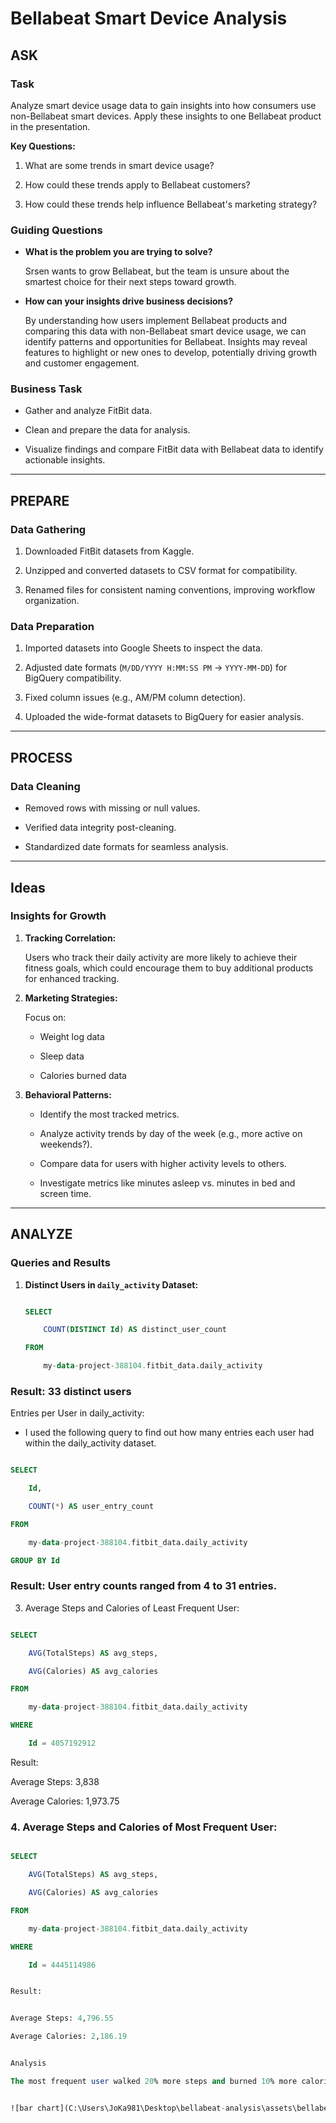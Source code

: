 # Bellabeat Smart Device Analysis


## **ASK**


### **Task**

Analyze smart device usage data to gain insights into how consumers use non-Bellabeat smart devices. Apply these insights to one Bellabeat product in the presentation.


**Key Questions:**

1. What are some trends in smart device usage?

2. How could these trends apply to Bellabeat customers?

3. How could these trends help influence Bellabeat's marketing strategy?


### **Guiding Questions**

- **What is the problem you are trying to solve?**  

  Srsen wants to grow Bellabeat, but the team is unsure about the smartest choice for their next steps toward growth.


- **How can your insights drive business decisions?**  

  By understanding how users implement Bellabeat products and comparing this data with non-Bellabeat smart device usage, we can identify patterns and opportunities for Bellabeat. Insights may reveal features to highlight or new ones to develop, potentially driving growth and customer engagement.


### **Business Task**

- Gather and analyze FitBit data.  

- Clean and prepare the data for analysis.  

- Visualize findings and compare FitBit data with Bellabeat data to identify actionable insights.


---


## **PREPARE**


### **Data Gathering**

1. Downloaded FitBit datasets from Kaggle.

2. Unzipped and converted datasets to CSV format for compatibility.

3. Renamed files for consistent naming conventions, improving workflow organization.


### **Data Preparation**

1. Imported datasets into Google Sheets to inspect the data.  

2. Adjusted date formats (`M/DD/YYYY H:MM:SS PM` → `YYYY-MM-DD`) for BigQuery compatibility.  

3. Fixed column issues (e.g., AM/PM column detection).  

4. Uploaded the wide-format datasets to BigQuery for easier analysis.


---


## **PROCESS**


### **Data Cleaning**

- Removed rows with missing or null values.

- Verified data integrity post-cleaning.

- Standardized date formats for seamless analysis.


---


## **Ideas**


### **Insights for Growth**

1. **Tracking Correlation:**  

   Users who track their daily activity are more likely to achieve their fitness goals, which could encourage them to buy additional products for enhanced tracking.

2. **Marketing Strategies:**  

   Focus on:

   - Weight log data  

   - Sleep data  

   - Calories burned data  

3. **Behavioral Patterns:**  

   - Identify the most tracked metrics.

   - Analyze activity trends by day of the week (e.g., more active on weekends?).

   - Compare data for users with higher activity levels to others.

   - Investigate metrics like minutes asleep vs. minutes in bed and screen time.  


---


## **ANALYZE**


### **Queries and Results**


1. **Distinct Users in `daily_activity` Dataset:**

   ```sql

   SELECT

       COUNT(DISTINCT Id) AS distinct_user_count

   FROM

       my-data-project-388104.fitbit_data.daily_activity


### **Result: 33 distinct users**

Entries per User in daily_activity:

- I used the following query to find out how many entries  each user had within the daily_activity dataset.

```sql

SELECT

    Id,

    COUNT(*) AS user_entry_count

FROM

    my-data-project-388104.fitbit_data.daily_activity

GROUP BY Id

```

### **Result: User entry counts ranged from 4 to 31 entries.**


3. Average Steps and Calories of Least Frequent User:


```sql 

SELECT

    AVG(TotalSteps) AS avg_steps,

    AVG(Calories) AS avg_calories

FROM

    my-data-project-388104.fitbit_data.daily_activity

WHERE

    Id = 4057192912

```


Result:


Average Steps: 3,838

Average Calories: 1,973.75


### **4. Average Steps and Calories of Most Frequent User:**


```sql

SELECT

    AVG(TotalSteps) AS avg_steps,

    AVG(Calories) AS avg_calories

FROM

    my-data-project-388104.fitbit_data.daily_activity

WHERE

    Id = 4445114986


Result:


Average Steps: 4,796.55

Average Calories: 2,186.19


Analysis

The most frequent user walked 20% more steps and burned 10% more calories daily compared to the least frequent user.


![bar chart](C:\Users\JoKa981\Desktop\bellabeat-analysis\assets\bellabeat viz 1.png)

